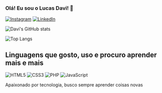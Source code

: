 ### Olá! Eu sou o Lucas Davi! 👋

[![Instagram](https://img.shields.io/badge/Instagram-E4405F?style=for-the-badge&logo=instagram&logoColor=white)](https://instagram.com/l.daavii?igshid=ZDdkNTZiNTM=)
[![LinkedIn](https://img.shields.io/badge/LinkedIn-0077B5?style=for-the-badge&logo=linkedin&logoColor=white)](https://www.linkedin.com/in/lucas-davi-da-silva-a70667254)

![Davi's GitHub stats](https://github-readme-stats.vercel.app/api?username=LDavi05&show_icons=true&theme=gruvbox&locale=pt-br)

![Top Langs](https://github-readme-stats.vercel.app/api/top-langs/?username=LDavi05&layout=compact&theme=gruvbox&locale=pt-br&center=true&vCenter=true)

## Linguagens que gosto, uso e procuro aprender mais e mais

![HTML5](https://img.shields.io/badge/HTML5-E34F26?style=for-the-badge&logo=html5&logoColor=white)
![CSS3](https://img.shields.io/badge/CSS3-1572B6?style=for-the-badge&logo=css3&logoColor=white)
![PHP](https://img.shields.io/badge/PHP-777BB4?style=for-the-badge&logo=php&logoColor=white)
![JavaScript](https://img.shields.io/badge/JavaScript-F7DF1E?style=for-the-badge&logo=javascript&logoColor=black)

Apaixonado por tecnologia, busco sempre aprender coisas novas
